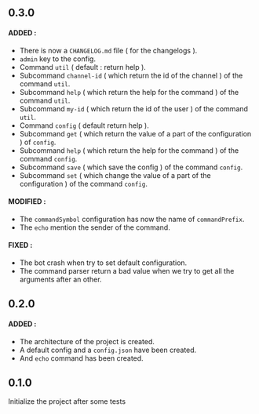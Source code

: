## 0.3.0

#### ADDED :

- There is now a `CHANGELOG.md` file ( for the changelogs ).
- `admin` key to the config.
- Command `util` ( default : return help ).
- Subcommand `channel-id` ( which return the id of the channel ) of the command
`util`.
- Subcommand `help` ( which return the help for the command ) of the command
`util`.
- Subcommand `my-id` ( which return the id of the user ) of the command `util`.
- Command `config` ( default return help ).
- Subcommand `get` ( which return the value of a part of the configuration ) of
`config`.
- Subcommand `help` ( which return the help for the command ) of the command
`config`.
- Subcommand `save` ( which save the config ) of the command `config`.
- Subcommand `set` ( which change the value of a part of the configuration ) of
the command `config`.

#### MODIFIED :

- The `commandSymbol` configuration has now the name of `commandPrefix`.
- The `echo` mention the sender of the command.

#### FIXED :

- The bot crash when try to set default configuration.
- The command parser return a bad value when we try to get all the arguments
after an other.

## 0.2.0

#### ADDED :

- The architecture of the project is created.
- A default config and a `config.json` have been created.
- And `echo` command has been created.

## 0.1.0

Initialize the project after some tests
